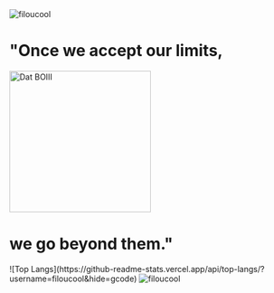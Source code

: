  <img src="https://komarev.com/ghpvc/?username=filoucool" alt="filoucool"/>
 <H1>"Once we accept our limits,</H1>
 <img src="https://media.tenor.com/images/537f8081464118674136ed777d16d622/tenor.gif" alt="Dat BOIII" title="Dat BOIII" width="250"/>
 <H1>we go beyond them."</H1>
 ![Top Langs](https://github-readme-stats.vercel.app/api/top-langs/?username=filoucool&hide=gcode)
<img src="https://github-readme-stats.vercel.app/api?username=filoucool&show_icons=true" alt="filoucool" />
